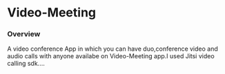 # Video-Meeting
### Overview 
A video conference App in which you can have duo,conference video and audio calls with anyone availabe on Video-Meeting app.I used Jitsi video calling sdk....
